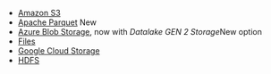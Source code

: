 <ul>
  <li><a href="{{"/data-integrate/dataflow/dataflow-amazon-s3.html" | prepend: site.baseurl}}">Amazon S3</a></li>
  <li><a href="{{"/data-integrate/dataflow/dataflow-apache-parquet.html" | prepend: site.baseurl}}">Apache Parquet</a> <span class="label label-beta">New</span></li>
  <li><a href="{{"/data-integrate/dataflow/dataflow-azure-blob-storage.html" | prepend: site.baseurl}}">Azure Blob Storage</a>, now with <em>Datalake GEN 2 Storage</em><span class="label label-beta">New</span> option</li>
  <li><a href="{{"/data-integrate/dataflow/dataflow-files.html" | prepend: site.baseurl}}">Files</a></li>
  <li><a href="{{"/data-integrate/dataflow/dataflow-google-cloud-storage.html" | prepend: site.baseurl}}">Google Cloud Storage</a></li>
  <li><a href="{{"/data-integrate/dataflow/dataflow-hdfs.html" | prepend: site.baseurl}}">HDFS</a></li>
</ul>
